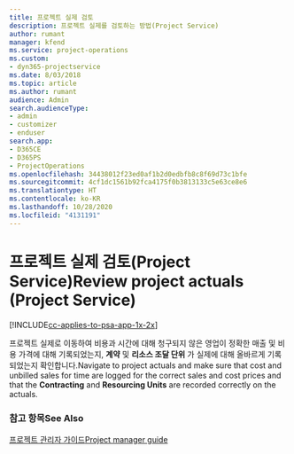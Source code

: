 ```yaml
---
title: 프로젝트 실제 검토
description: 프로젝트 실제를 검토하는 방법(Project Service)
author: rumant
manager: kfend
ms.service: project-operations
ms.custom:
- dyn365-projectservice
ms.date: 8/03/2018
ms.topic: article
ms.author: rumant
audience: Admin
search.audienceType:
- admin
- customizer
- enduser
search.app:
- D365CE
- D365PS
- ProjectOperations
ms.openlocfilehash: 34438012f23ed0af1b2d0edbfb8c8f69d73c1bfe
ms.sourcegitcommit: 4cf1dc1561b92fca4175f0b3813133c5e63ce8e6
ms.translationtype: HT
ms.contentlocale: ko-KR
ms.lasthandoff: 10/28/2020
ms.locfileid: "4131191"
---
```

# <a name="review-project-actuals-project-service"></a><span data-ttu-id="cf4aa-103">프로젝트 실제 검토(Project Service)</span><span class="sxs-lookup"><span data-stu-id="cf4aa-103">Review project actuals (Project Service)</span></span>

[!INCLUDE[cc-applies-to-psa-app-1x-2x](../includes/cc-applies-to-psa-app-1x-2x.md)]

<span data-ttu-id="cf4aa-104">프로젝트 실제로 이동하여 비용과 시간에 대해 청구되지 않은 영업이 정확한 매출 및 비용 가격에 대해 기록되었는지, **계약** 및 **리소스 조달 단위** 가 실제에 대해 올바르게 기록되었는지 확인합니다.</span><span class="sxs-lookup"><span data-stu-id="cf4aa-104">Navigate to project actuals and make sure that cost and unbilled sales for time are logged for the correct sales and cost prices and that the **Contracting** and **Resourcing Units** are recorded correctly on the actuals.</span></span>  
  
### <a name="see-also"></a><span data-ttu-id="cf4aa-105">참고 항목</span><span class="sxs-lookup"><span data-stu-id="cf4aa-105">See Also</span></span>  
 [<span data-ttu-id="cf4aa-106">프로젝트 관리자 가이드</span><span class="sxs-lookup"><span data-stu-id="cf4aa-106">Project manager guide</span></span>](../psa/project-manager-guide.md)
